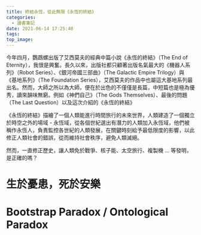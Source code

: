 ```yaml
---
title: 終結永恆，從此無限《永恆的終結》
categories:
  - 讀書筆記
date: 2021-06-14 17:25:40
tags:
top_image: 
---
```

今年四月，鸚鵡螺出版了艾西莫夫的經典中篇小說《永恆的終結》（The End of Eternity），我很是興奮。長久以來，出版社都只顧著出版名氣最大的《機器人系列》（Robot Series）、《銀河帝國三部曲》（The Galactic Empire Trilogy）與《基地系列》（The Foundation Series），艾西莫夫的作品中也屬這大基地系列最出名。然而，大師之所以為大師，便在於出色的不僅僅是長篇，中短篇也是極為優秀，讀來韻味無窮。例如《神們自己》（The Gods Themselves）、最後的問題（The Last Question）以及這次介紹的《永恆的終結》
<!-- more -->
 
《永恆的終結》描繪了一個人類能進行時間旅行的未來世界，人類建造了一個獨立於時空之外的場域 - 永恆域，從各個世紀選出有潛力的人類加入永恆域，他們被稱作永恆人，負責監控各世紀的人類發展，在關鍵時刻給予最低限度的影響，以此修正人類社會的錯誤，從而維持社會秩序，避免人類滅絕。

然而，一直修正歷史，讓人類免於戰爭、核子能、太空旅行、複製機 ... 等發明，是正確的嗎？

# 生於憂患，死於安樂

# Bootstrap Paradox / Ontological Paradox 